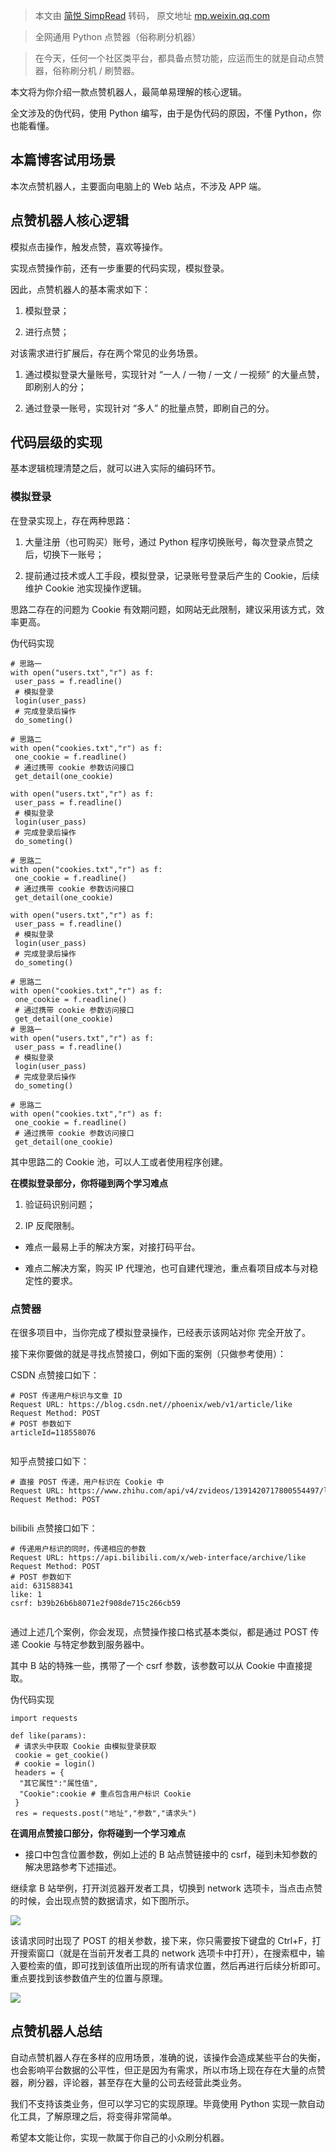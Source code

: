 > 本文由 [简悦 SimpRead](http://ksria.com/simpread/) 转码， 原文地址 [mp.weixin.qq.com](https://mp.weixin.qq.com/s/d0Mxo4a_MPYUnTJSM8JyXg)

> 全网通用 Python 点赞器（俗称刷分机器）

> 在今天，任何一个社区类平台，都具备点赞功能，应运而生的就是自动点赞器，俗称刷分机 / 刷赞器。

本文将为你介绍一款点赞机器人，最简单易理解的核心逻辑。

全文涉及的伪代码，使用 Python 编写，由于是伪代码的原因，不懂 Python，你也能看懂。

本篇博客试用场景
--------

本次点赞机器人，主要面向电脑上的 Web 站点，不涉及 APP 端。

点赞机器人核心逻辑
---------

模拟点击操作，触发点赞，喜欢等操作。

实现点赞操作前，还有一步重要的代码实现，模拟登录。

因此，点赞机器人的基本需求如下：

1.  模拟登录；
    
2.  进行点赞；
    

对该需求进行扩展后，存在两个常见的业务场景。

1.  通过模拟登录大量账号，实现针对 “一人 / 一物 / 一文 / 一视频” 的大量点赞，即刷别人的分；
    
2.  通过登录一账号，实现针对 “多人” 的批量点赞，即刷自己的分。
    

代码层级的实现
-------

基本逻辑梳理清楚之后，就可以进入实际的编码环节。

### 模拟登录

在登录实现上，存在两种思路：

1.  大量注册（也可购买）账号，通过 Python 程序切换账号，每次登录点赞之后，切换下一账号；
    
2.  提前通过技术或人工手段，模拟登录，记录账号登录后产生的 Cookie，后续维护 Cookie 池实现操作逻辑。
    

思路二存在的问题为 Cookie 有效期问题，如网站无此限制，建议采用该方式，效率更高。

伪代码实现

```
# 思路一
with open("users.txt","r") as f:
 user_pass = f.readline()
 # 模拟登录
 login(user_pass)
 # 完成登录后操作
 do_someting()

# 思路二
with open("cookies.txt","r") as f:
 one_cookie = f.readline()
 # 通过携带 cookie 参数访问接口
 get_detail(one_cookie)

with open("users.txt","r") as f:
 user_pass = f.readline()
 # 模拟登录
 login(user_pass)
 # 完成登录后操作
 do_someting()

# 思路二
with open("cookies.txt","r") as f:
 one_cookie = f.readline()
 # 通过携带 cookie 参数访问接口
 get_detail(one_cookie)

with open("users.txt","r") as f:
 user_pass = f.readline()
 # 模拟登录
 login(user_pass)
 # 完成登录后操作
 do_someting()

# 思路二
with open("cookies.txt","r") as f:
 one_cookie = f.readline()
 # 通过携带 cookie 参数访问接口
 get_detail(one_cookie)
# 思路一
with open("users.txt","r") as f:
 user_pass = f.readline()
 # 模拟登录
 login(user_pass)
 # 完成登录后操作
 do_someting()

# 思路二
with open("cookies.txt","r") as f:
 one_cookie = f.readline()
 # 通过携带 cookie 参数访问接口
 get_detail(one_cookie)

```

其中思路二的 Cookie 池，可以人工或者使用程序创建。

**在模拟登录部分，你将碰到两个学习难点**

1.  验证码识别问题；
    
2.  IP 反爬限制。
    

*   难点一最易上手的解决方案，对接打码平台。
    
*   难点二解决方案，购买 IP 代理池，也可自建代理池，重点看项目成本与对稳定性的要求。
    

### 点赞器

在很多项目中，当你完成了模拟登录操作，已经表示该网站对你 完全开放了。

接下来你要做的就是寻找点赞接口，例如下面的案例（只做参考使用）：

CSDN 点赞接口如下：

```
# POST 传递用户标识与文章 ID
Request URL: https://blog.csdn.net//phoenix/web/v1/article/like
Request Method: POST
# POST 参数如下
articleId=118558076


```

知乎点赞接口如下：

```
# 直接 POST 传递，用户标识在 Cookie 中
Request URL: https://www.zhihu.com/api/v4/zvideos/1391420717800554497/likers
Request Method: POST


```

bilibili 点赞接口如下：

```
# 传递用户标识的同时，传递相应的参数
Request URL: https://api.bilibili.com/x/web-interface/archive/like
Request Method: POST
# POST 参数如下
aid: 631588341
like: 1
csrf: b39b26b6b8071e2f908de715c266cb59


```

通过上述几个案例，你会发现，点赞操作接口格式基本类似，都是通过 POST 传递 Cookie 与特定参数到服务器中。

其中 B 站的特殊一些，携带了一个 csrf 参数，该参数可以从 Cookie 中直接提取。

伪代码实现

```
import requests

def like(params):
 # 请求头中获取 Cookie 由模拟登录获取
 cookie = get_cookie()
 # cookie = login()
 headers = {
  "其它属性":"属性值",
  "Cookie":cookie # 重点包含用户标识 Cookie
 }
 res = requests.post("地址","参数","请求头")

```

**在调用点赞接口部分，你将碰到一个学习难点**

*   接口中包含位置参数，例如上述的 B 站点赞链接中的 csrf，碰到未知参数的解决思路参考下述描述。
    

继续拿 B 站举例，打开浏览器开发者工具，切换到 network 选项卡，当点击点赞的时候，会出现点赞的数据请求，如下图所示。

![](https://mmbiz.qpic.cn/mmbiz_png/ULibHgXIt3jx6gnJENYZfFTWXWfg8ibTOxgKELkiaElH2mDh79zD0lRg0NFqGibUWGNAiaPV0nmNMCorKtAEugpmvHw/640?wx_fmt=png)

该请求同时出现了 POST 的相关参数，接下来，你只需要按下键盘的 Ctrl+F，打开搜索窗口（就是在当前开发者工具的 network 选项卡中打开），在搜索框中，输入要检索的值，即可找到该值所出现的所有请求位置，然后再进行后续分析即可。重点要找到该参数值产生的位置与原理。

![](https://mmbiz.qpic.cn/mmbiz_png/ULibHgXIt3jx6gnJENYZfFTWXWfg8ibTOxKuI1YGVP2shfjtnGtSqUjibP3MwkicFvs8zb486dge3KaCZGnicfTuA9w/640?wx_fmt=png)

点赞机器人总结
-------

自动点赞机器人存在多样的应用场景，准确的说，该操作会造成某些平台的失衡，也会影响平台数据的公平性，但正是因为有需求，所以市场上现在存在大量的点赞器，刷分器，评论器，甚至存在大量的公司去经营此类业务。

我们不支持该类业务，但可以学习它的实现原理。毕竟使用 Python 实现一款自动化工具，了解原理之后，将变得非常简单。

希望本文能让你，实现一款属于你自己的小众刷分机器。